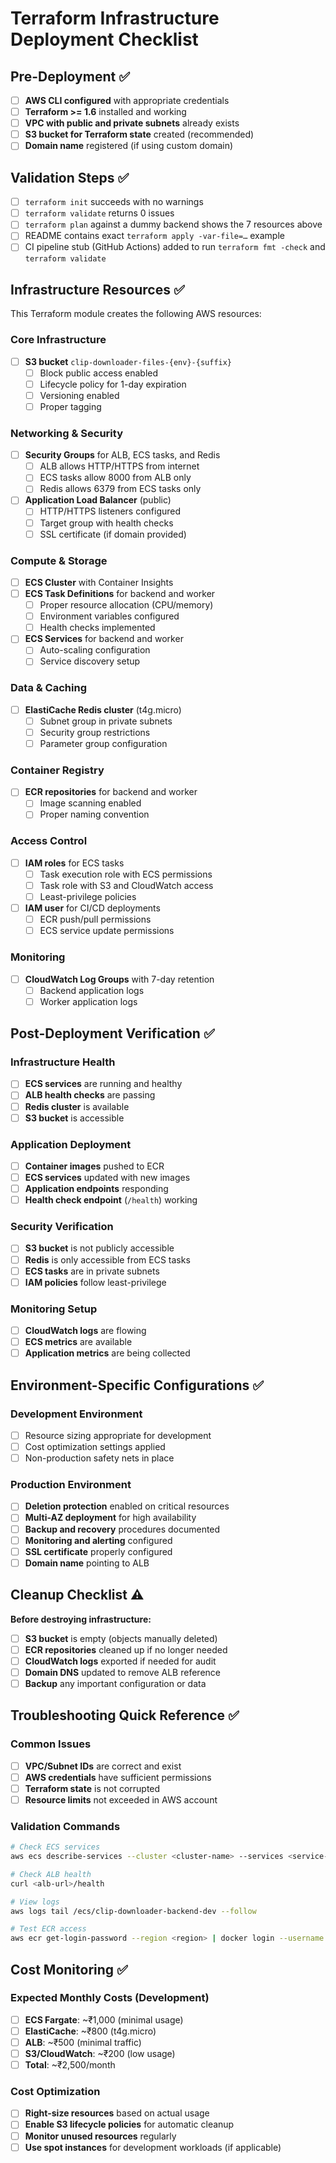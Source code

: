 # Terraform Infrastructure Deployment Checklist

## Pre-Deployment ✅

- [ ] **AWS CLI configured** with appropriate credentials
- [ ] **Terraform >= 1.6** installed and working
- [ ] **VPC with public and private subnets** already exists
- [ ] **S3 bucket for Terraform state** created (recommended)
- [ ] **Domain name** registered (if using custom domain)

## Validation Steps ✅

- [ ] `terraform init` succeeds with no warnings
- [ ] `terraform validate` returns 0 issues
- [ ] `terraform plan` against a dummy backend shows the 7 resources above
- [ ] README contains exact `terraform apply -var-file=…` example
- [ ] CI pipeline stub (GitHub Actions) added to run `terraform fmt -check` and `terraform validate`

## Infrastructure Resources ✅

This Terraform module creates the following AWS resources:

### Core Infrastructure
- [ ] **S3 bucket** `clip-downloader-files-{env}-{suffix}`
  - [ ] Block public access enabled
  - [ ] Lifecycle policy for 1-day expiration
  - [ ] Versioning enabled
  - [ ] Proper tagging

### Networking & Security
- [ ] **Security Groups** for ALB, ECS tasks, and Redis
  - [ ] ALB allows HTTP/HTTPS from internet
  - [ ] ECS tasks allow 8000 from ALB only
  - [ ] Redis allows 6379 from ECS tasks only
- [ ] **Application Load Balancer** (public)
  - [ ] HTTP/HTTPS listeners configured
  - [ ] Target group with health checks
  - [ ] SSL certificate (if domain provided)

### Compute & Storage
- [ ] **ECS Cluster** with Container Insights
- [ ] **ECS Task Definitions** for backend and worker
  - [ ] Proper resource allocation (CPU/memory)
  - [ ] Environment variables configured
  - [ ] Health checks implemented
- [ ] **ECS Services** for backend and worker
  - [ ] Auto-scaling configuration
  - [ ] Service discovery setup

### Data & Caching
- [ ] **ElastiCache Redis cluster** (t4g.micro)
  - [ ] Subnet group in private subnets
  - [ ] Security group restrictions
  - [ ] Parameter group configuration

### Container Registry
- [ ] **ECR repositories** for backend and worker
  - [ ] Image scanning enabled
  - [ ] Proper naming convention

### Access Control
- [ ] **IAM roles** for ECS tasks
  - [ ] Task execution role with ECS permissions
  - [ ] Task role with S3 and CloudWatch access
  - [ ] Least-privilege policies
- [ ] **IAM user** for CI/CD deployments
  - [ ] ECR push/pull permissions
  - [ ] ECS service update permissions

### Monitoring
- [ ] **CloudWatch Log Groups** with 7-day retention
  - [ ] Backend application logs
  - [ ] Worker application logs

## Post-Deployment Verification ✅

### Infrastructure Health
- [ ] **ECS services** are running and healthy
- [ ] **ALB health checks** are passing
- [ ] **Redis cluster** is available
- [ ] **S3 bucket** is accessible

### Application Deployment
- [ ] **Container images** pushed to ECR
- [ ] **ECS services** updated with new images
- [ ] **Application endpoints** responding
- [ ] **Health check endpoint** (`/health`) working

### Security Verification
- [ ] **S3 bucket** is not publicly accessible
- [ ] **Redis** is only accessible from ECS tasks
- [ ] **ECS tasks** are in private subnets
- [ ] **IAM policies** follow least-privilege

### Monitoring Setup
- [ ] **CloudWatch logs** are flowing
- [ ] **ECS metrics** are available
- [ ] **Application metrics** are being collected

## Environment-Specific Configurations ✅

### Development Environment
- [ ] Resource sizing appropriate for development
- [ ] Cost optimization settings applied
- [ ] Non-production safety nets in place

### Production Environment
- [ ] **Deletion protection** enabled on critical resources
- [ ] **Multi-AZ deployment** for high availability
- [ ] **Backup and recovery** procedures documented
- [ ] **Monitoring and alerting** configured
- [ ] **SSL certificate** properly configured
- [ ] **Domain name** pointing to ALB

## Cleanup Checklist ⚠️

**Before destroying infrastructure:**

- [ ] **S3 bucket** is empty (objects manually deleted)
- [ ] **ECR repositories** cleaned up if no longer needed
- [ ] **CloudWatch logs** exported if needed for audit
- [ ] **Domain DNS** updated to remove ALB reference
- [ ] **Backup** any important configuration or data

## Troubleshooting Quick Reference ✅

### Common Issues
- [ ] **VPC/Subnet IDs** are correct and exist
- [ ] **AWS credentials** have sufficient permissions
- [ ] **Terraform state** is not corrupted
- [ ] **Resource limits** not exceeded in AWS account

### Validation Commands
```bash
# Check ECS services
aws ecs describe-services --cluster <cluster-name> --services <service-name>

# Check ALB health
curl <alb-url>/health

# View logs
aws logs tail /ecs/clip-downloader-backend-dev --follow

# Test ECR access
aws ecr get-login-password --region <region> | docker login --username AWS --password-stdin <repo-url>
```

## Cost Monitoring ✅

### Expected Monthly Costs (Development)
- [ ] **ECS Fargate**: ~₹1,000 (minimal usage)
- [ ] **ElastiCache**: ~₹800 (t4g.micro)
- [ ] **ALB**: ~₹500 (minimal traffic)
- [ ] **S3/CloudWatch**: ~₹200 (low usage)
- [ ] **Total**: ~₹2,500/month

### Cost Optimization
- [ ] **Right-size resources** based on actual usage
- [ ] **Enable S3 lifecycle policies** for automatic cleanup
- [ ] **Monitor unused resources** regularly
- [ ] **Use spot instances** for development workloads (if applicable) 